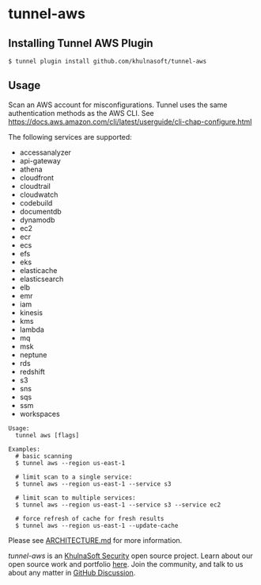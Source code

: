 # tunnel-aws

## Installing Tunnel AWS Plugin

```shell
$ tunnel plugin install github.com/khulnasoft/tunnel-aws
```

## Usage

Scan an AWS account for misconfigurations. Tunnel uses the same authentication methods as the AWS CLI. See https://docs.aws.amazon.com/cli/latest/userguide/cli-chap-configure.html

The following services are supported:

- accessanalyzer
- api-gateway
- athena
- cloudfront
- cloudtrail
- cloudwatch
- codebuild
- documentdb
- dynamodb
- ec2
- ecr
- ecs
- efs
- eks
- elasticache
- elasticsearch
- elb
- emr
- iam
- kinesis
- kms
- lambda
- mq
- msk
- neptune
- rds
- redshift
- s3
- sns
- sqs
- ssm
- workspaces

```shell
Usage:
  tunnel aws [flags]

Examples:
  # basic scanning
  $ tunnel aws --region us-east-1

  # limit scan to a single service:
  $ tunnel aws --region us-east-1 --service s3

  # limit scan to multiple services:
  $ tunnel aws --region us-east-1 --service s3 --service ec2

  # force refresh of cache for fresh results
  $ tunnel aws --region us-east-1 --update-cache
```

Please see [ARCHITECTURE.md](ARCHITECTURE.md) for more information.

_tunnel-aws_ is an [KhulnaSoft Security](https://khulnasoft.com) open source project.
Learn about our open source work and portfolio [here](https://www.khulnasoft.com/products/open-source-projects/).
Join the community, and talk to us about any matter in [GitHub Discussion](https://github.com/khulnasoft/tunnel/discussions).
